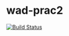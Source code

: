 # wad-prac2
[![Build Status](https://travis-ci.org/muruw/wad-prac2.svg?branch=master)](https://travis-ci.org/muruw/wad-prac2)
